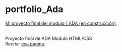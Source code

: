 # portfolio_Ada
<a href="https://nathaviccari.github.io/portfolio_Ada/">Mi proyecto final del modulo 1 ADA (en construcción)</a>.<br><br>

Proyecto final de ADA Modulo HTML/CSS <br>
Recriar <a href="https://frontend-proyecto-portfolio.adaitw.org/" target="_blank"> esa pagina</a>.
